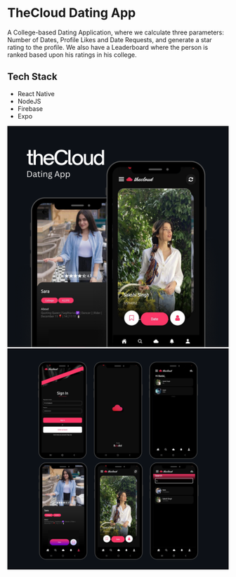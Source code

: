 # TheCloud Dating App

A College-based Dating Application, where we calculate three parameters: Number of Dates, Profile Likes and Date Requests, and generate a star rating to the profile. We also have a Leaderboard where the person is ranked based upon his ratings in his college.

## Tech Stack
- React Native
- NodeJS
- Firebase
- Expo

![Image](UI.png)
![Image](UI2.png)
